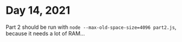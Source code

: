 # Day 14, 2021
Part 2 should be run with `node --max-old-space-size=4096 part2.js`, because it needs a lot of RAM...